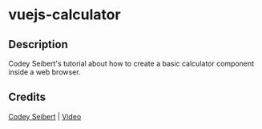 # vuejs-calculator

## Description

Codey Seibert's tutorial about how to create a basic calculator component inside a web browser.

## Credits

[Codey Seibert](https://www.youtube.com/c/WebDevJunkie/featured) | [Video](https://youtu.be/m1_ih43p24sF)
